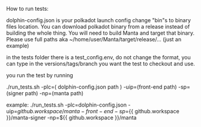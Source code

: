 How to run tests:

dolphin-config.json is your polkadot launch config change "bin"s to binary files location. You can download polkadot binary from a release instead of building the whole thing. You will need to build Manta and target that binary. Please use full paths aka ~/home/user/Manta/target/release/... (just an example)

in the tests folder there is a test_config.env, do not change the format, you can type in the versions/tags/branch you want the test to checkout and use.

you run the test by running 

./run_tests.sh -plc=( dolphin-config.json path ) -uip=(front-end path) -sp=(signer path) -np=(manta path)

example:
./run_tests.sh -plc=dolphin-config.json -uip=${{ github.workspace }}/manta-front-end -sp=${{ github.workspace }}/manta-signer -np=${{ github.workspace }}/manta
